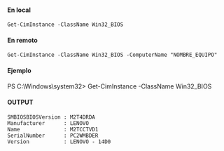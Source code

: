 #### En local

```shell
Get-CimInstance -ClassName Win32_BIOS
```

#### En remoto

```shell
Get-CimInstance -ClassName Win32_BIOS -ComputerName "NOMBRE_EQUIPO"
```

#### Ejemplo

PS C:\Windows\system32> Get-CimInstance -ClassName Win32_BIOS

#### OUTPUT

```shell
SMBIOSBIOSVersion : M2T4DRDA
Manufacturer      : LENOVO
Name              : M2TCCTVD1
SerialNumber      : PC2WMBDER
Version           : LENOVO - 14D0
```
